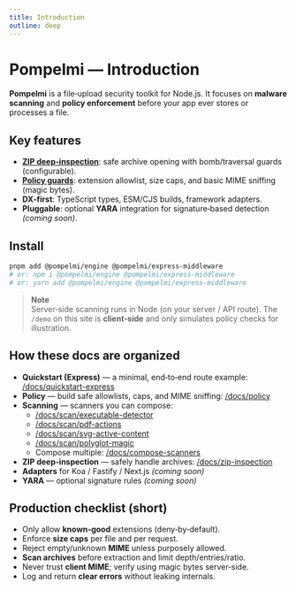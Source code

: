 ```yaml
---
title: Introduction
outline: deep
---
```


# Pompelmi — Introduction

**Pompelmi** is a file‑upload security toolkit for Node.js. It focuses on **malware scanning** and **policy enforcement** before your app ever stores or processes a file.

## Key features

- **[ZIP deep‑inspection](/docs/zip-inspection)**: safe archive opening with bomb/traversal guards (configurable).
- **[Policy guards](/docs/policy)**: extension allowlist, size caps, and basic MIME sniffing (magic bytes).
- **DX‑first**: TypeScript types, ESM/CJS builds, framework adapters.
- **Pluggable**: optional **YARA** integration for signature‑based detection *(coming soon)*.

## Install

```bash
pnpm add @pompelmi/engine @pompelmi/express-middleware
# or: npm i @pompelmi/engine @pompelmi/express-middleware
# or: yarn add @pompelmi/engine @pompelmi/express-middleware
```

> **Note**  
> Server‑side scanning runs in Node (on your server / API route). The `/demo` on this site is **client‑side** and only simulates policy checks for illustration.

## How these docs are organized

- **Quickstart (Express)** — a minimal, end‑to‑end route example: [/docs/quickstart-express](/docs/quickstart-express)
- **Policy** — build safe allowlists, caps, and MIME sniffing: [/docs/policy](/docs/policy)
- **Scanning** — scanners you can compose:
  - [/docs/scan/executable-detector](/docs/scan/executable-detector)
  - [/docs/scan/pdf-actions](/docs/scan/pdf-actions)
  - [/docs/scan/svg-active-content](/docs/scan/svg-active-content)
  - [/docs/scan/polyglot-magic](/docs/scan/polyglot-magic)
  - Compose multiple: [/docs/compose-scanners](/docs/compose-scanners)
- **ZIP deep‑inspection** — safely handle archives: [/docs/zip-inspection](/docs/zip-inspection)
- **Adapters** for Koa / Fastify / Next.js *(coming soon)*
- **YARA** — optional signature rules *(coming soon)*

## Production checklist (short)

- Only allow **known‑good** extensions (deny‑by‑default).
- Enforce **size caps** per file and per request.
- Reject empty/unknown **MIME** unless purposely allowed.
- **Scan archives** before extraction and limit depth/entries/ratio.
- Never trust **client MIME**; verify using magic bytes server‑side.
- Log and return **clear errors** without leaking internals.
